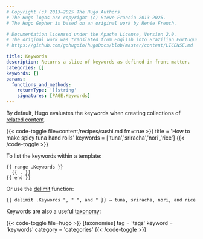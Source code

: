 ```yaml
---
# Copyright (c) 2013–2025 The Hugo Authors.
# The Hugo logos are copyright (c) Steve Francia 2013–2025.
# The Hugo Gopher is based on an original work by Renée French.

# Documentation licensed under the Apache License, Version 2.0.
# The original work was translated from English into Brazilian Portuguese.
# https://github.com/gohugoio/hugoDocs/blob/master/content/LICENSE.md

title: Keywords
description: Returns a slice of keywords as defined in front matter.
categories: []
keywords: []
params:
  functions_and_methods:
    returnType: '[]string'
    signatures: [PAGE.Keywords]
---
```


By default, Hugo evaluates the keywords when creating collections of [related content].

[related content]: /content-management/related-content/

{{< code-toggle file=content/recipes/sushi.md fm=true >}}
title = 'How to make spicy tuna hand rolls'
keywords = ['tuna','sriracha','nori','rice']
{{< /code-toggle >}}

To list the keywords within a template:

```go-html-template
{{ range .Keywords }}
  {{ . }}
{{ end }}
```

Or use the [delimit] function:

```go-html-template
{{ delimit .Keywords ", " ", and " }} → tuna, sriracha, nori, and rice
```

[delimit]: /functions/collections/delimit/

Keywords are also a useful [taxonomy]:

{{< code-toggle file=hugo >}}
[taxonomies]
tag = 'tags'
keyword = 'keywords'
category = 'categories'
{{< /code-toggle >}}

[taxonomy]: /content-management/taxonomies/

